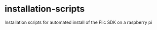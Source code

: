 # installation-scripts
Installation scripts for automated install of the Flic SDK on a raspberry pi
